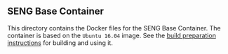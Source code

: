 ## SENG Base Container

This directory contains the Docker files for the SENG Base Container.
The container is based on the `Ubuntu 16.04` image.
See the [build preparation instructions](../index.html#buildprep) for building and using it.
